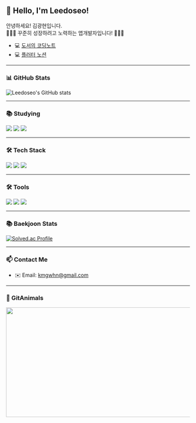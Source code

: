 ## 👋 Hello, I'm Leedoseo!

안녕하세요! 김광현입니다.  
👨🏻‍💻 꾸준히 성장하려고 노력하는 앱개발자입니다! 👨🏻‍💻  
- 💻 [도서의 코딩노트](https://leedoseo.tistory.com/)
- 💻 [플러터 노션](https://www.notion.so/Dart-Flutter-1cf9fd9f157980a5ab7efad394810871?pvs=4)

---

### 📊 GitHub Stats
![Leedoseo's GitHub stats](https://github-readme-stats.vercel.app/api?username=Leedoseo&show_icons=true&theme=radical)

---

### 📚 Studying
<p>
  <img src="https://img.shields.io/badge/Swift-F05138?style=flat&logo=swift&logoColor=white"/>
  <img src="https://img.shields.io/badge/Flutter-02569B?style=flat&logo=flutter&logoColor=white"/>
  <img src="https://img.shields.io/badge/Firebase-FFCA28?style=flat&logo=firebase&logoColor=black"/>
</p>

---

### 🛠️ Tech Stack
<p>
  <img src="https://img.shields.io/badge/Swift-F05138?style=flat&logo=swift&logoColor=white"/>
  <img src="https://img.shields.io/badge/Flutter-02569B?style=flat&logo=flutter&logoColor=white"/>
  <img src="https://img.shields.io/badge/Firebase-FFCA28?style=flat&logo=firebase&logoColor=black"/>
 
</p>

---

### 🛠️ Tools
<p>
  <img src="https://img.shields.io/badge/Notion-000000?style=flat&logo=notion&logoColor=white"/>
  <img src="https://img.shields.io/badge/Figma-F24E1E?style=flat&logo=figma&logoColor=white"/>
  <img src="https://img.shields.io/badge/Android Studio-3DDC84?style=flat&logo=android-studio&logoColor=white"/>
</p>

---


### 📚 Baekjoon Stats
[![Solved.ac Profile](http://mazassumnida.wtf/api/v2/generate_badge?boj=Leedoseo)](https://solved.ac/profile/okok0840)

---

### 📫 Contact Me
- ✉️ Email: kmgwhn@gmail.com

---

### 🐾 GitAnimals
<a href="https://github.com/devxb/gitanimals">
    <img src="https://render.gitanimals.org/farms/Leedoseo" width="1000" height="300"/>
</a>
